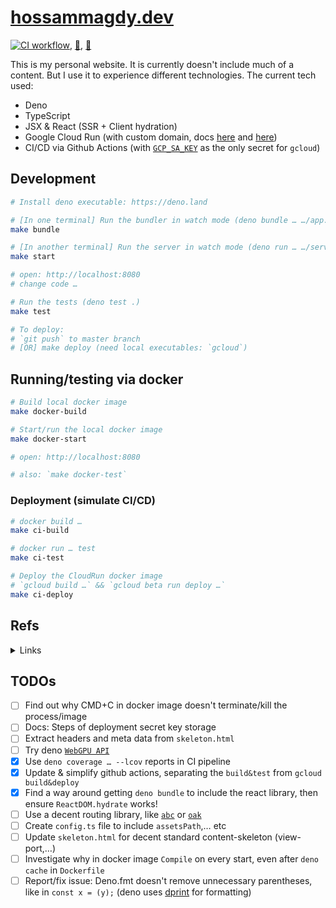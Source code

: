 # [hossammagdy.dev](https://hossammagdy.dev)

[![CI workflow](https://github.com/hossam-magdy/hossammagdy.dev/workflows/CI/badge.svg)](https://github.com/hossam-magdy/hossammagdy.dev/actions/workflows/ci.yml), [🐳](https://hub.docker.com/r/hossammagdy/hossammagdy.dev), [🐳](https://gcr.io/hossammagdy-dev/hossammagdy-dev)

This is my personal website. It is currently doesn't include much of a content. But I use it to experience different technologies. The current tech used:

- Deno
- TypeScript
- JSX & React (SSR + Client hydration)
- Google Cloud Run (with custom domain, docs [here](https://cloud.google.com/run/docs/mapping-custom-domains) and [here](https://cloud.google.com/run/docs))
- CI/CD via Github Actions (with [`GCP_SA_KEY`](https://cloud.google.com/iam/docs/creating-managing-service-account-keys) as the only secret for `gcloud`)

## Development

```sh
# Install deno executable: https://deno.land

# [In one terminal] Run the bundler in watch mode (deno bundle … …/app.js)
make bundle

# [In another terminal] Run the server in watch mode (deno run … …/server.tsx)
make start

# open: http://localhost:8080
# change code …

# Run the tests (deno test .)
make test

# To deploy:
# `git push` to master branch
# [OR] make deploy (need local executables: `gcloud`)
```

## Running/testing via docker

```sh
# Build local docker image
make docker-build

# Start/run the local docker image
make docker-start

# open: http://localhost:8080

# also: `make docker-test`
```

### Deployment (simulate CI/CD)

```sh
# docker build …
make ci-build

# docker run … test
make ci-test

# Deploy the CloudRun docker image
# `gcloud build …` && `gcloud beta run deploy …`
make ci-deploy
```

## Refs

<details>
<summary>Links</summary>

- Deno chat: [old](https://gitter.im/denolife/Lobby) and [new](https://discord.com/channels/684898665143206084)
- https://cloud.google.com/run/docs/reference/container-contract#port
- https://github.com/hayd/deno-docker
- CLI: gcloud: https://cloud.google.com/sdk/docs/
- https://console.cloud.google.com/apis/api/run.googleapis.com/overview
- (extra) AWS: https://youtu.be/MS5pzddwwqU
</details>

## TODOs

- [ ] Find out why CMD+C in docker image doesn't terminate/kill the process/image
- [ ] Docs: Steps of deployment secret key storage
- [ ] Extract headers and meta data from `skeleton.html`
- [ ] Try deno [`WebGPU API`](https://deno.land/posts/v1.8#experimental-support-for-the-webgpu-api)
- [x] Use `deno coverage … --lcov` reports in CI pipeline
- [x] Update & simplify github actions, separating the `build&test` from `gcloud build&deploy`
- [x] Find a way around getting `deno bundle` to include the react library, then ensure `ReactDOM.hydrate` works!
- [ ] Use a decent routing library, like [`abc`](https://deno.land/x/abc) or [`oak`](https://deno.land/x/oak)
- [ ] Create `config.ts` file to include `assetsPath`,… etc
- [ ] Update `skeleton.html` for decent standard content-skeleton (view-port,…)
- [ ] Investigate why in docker image `Compile` on every start, even after `deno cache` in `Dockerfile`
- [ ] Report/fix issue: Deno.fmt doesn't remove unnecessary parentheses, like in `const x = (y);` (deno uses [dprint](https://dprint.dev/playground/#code/MYewdgzgLgBAHjAvDAFARgJQG4BQQ/language/typescript) for formatting)
